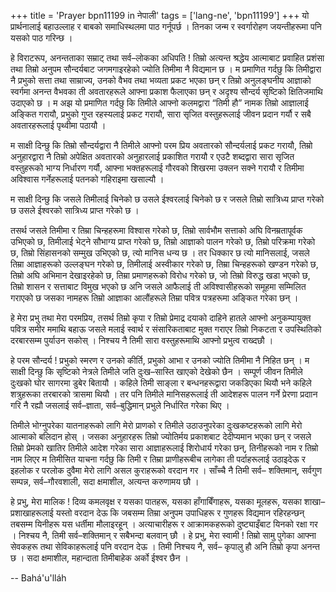 +++
title = 'Prayer bpn11199 in नेपाली'
tags = ['lang-ne', 'bpn11199']
+++
यो प्रार्थनालाई बहाउल्लाह र बाबको समाधिस्थलमा पाठ गर्नूपर्छ । तिनका जन्म र स्वर्गारोहण जयन्तीहरूमा पनि यसको पाठ गरिन्छ । 

हे विराटरूप, अनन्तताका सम्राट् तथा सर्व–लोकका अधिपति ! तिम्रो अत्यन्त श्रद्धेय आत्माबाट प्रवाहित प्रशंसा तथा तिम्रो अनुपम सौन्दर्यबाट जगमगाइरहेको ज्योति तिमीमा नै विद्यमान छ । म प्रमाणित गर्दछु कि तिमीद्वारा नै प्रभुको सत्ता तथा साम्राज्य, उनको वैभव तथा भव्यता प्रकट भएका छन् र तिम्रो अनुलङ्घनीय आज्ञाको स्वर्गमा अनन्त वैभवका ती अवतारहरूले आफ्ना प्रकाश फैलाएका छन् र अदृश्य सौन्दर्य सृष्टिको क्षितिजमाथि उदाएको छ । म अझ यो प्रमाणित गर्दछु कि तिमीले आफ्नो कलमद्वारा “तिमी हौ” नामक तिम्रो आज्ञालाई अङ्कित गरायौ, प्रभुको गुप्त रहस्यलाई प्रकट गरायौ, सारा सृजित वस्तुहरूलाई जीवन प्रदान गर्यौ र सबै अवतारहरूलाई पृथ्वीमा पठायौ । 

म साक्षी दिन्छु  कि तिम्रो सौन्दर्यद्वारा नै तिमीले आफ्नो परम प्रिय अवतारको सौन्दर्यलाई प्रकट गरायौ, तिम्रो अनुहारद्वारा नै तिम्रो अपेक्षित अवतारको अनुहारलाई प्रकाशित गरायौ र एउटै शब्दद्वारा सारा सृजित वस्तुहरूको भाग्य निर्धारण गर्यौ, आफ्ना भक्तहरूलाई गौरवको शिखरमा उक्लन सक्ने गरायौ र तिमीमा अविश्वास गर्नेहरूलाई पतनको गहिराइमा खसाल्यौ । 

म साक्षी दिन्छु कि जसले तिमीलाई चिनेको छ उसले ईश्वरलाई चिनेको छ र जसले तिम्रो सात्रिध्य प्राप्त गरेको छ उसले ईश्वरको सात्रिध्य प्राप्त गरेको छ । 

तसर्थ जसले तिमीमा र तिम्रा चिन्हहरूमा विश्वास गरेको छ, तिम्रो सार्वभौम सत्ताको अघि विनम्रतापूर्वक उभिएको छ, तिमीलाई भेट्ने सौभाग्य प्राप्त गरेको छ, तिम्रो आज्ञाको पालन गरेको छ, तिम्रो परिक्रमा गरेको छ, तिम्रो सिंहासनको सम्मुख उभिएको छ, त्यो मानिस धन्य छ । तर धिक्कार छ त्यो मानिसलाई, जसले तिम्रा आज्ञाहरूको उल्लङ्घन गरेको छ, तिमीलाई अस्वीकार गरेको छ, तिम्रा चिन्हहरूको खण्डन गरेको छ, तिम्रो अघि अभिमान देखाइरहेको छ, तिम्रा प्रमाणहरूको विरोध गरेको छ, जो तिम्रो विरुद्ध खडा भएको छ, तिम्रो शासन र सत्ताबाट विमुख भएको छ अनि जसले आफैलाई ती अविश्वासीहरूको समूहमा सम्मिलित गराएको छ जसका नामहरू तिम्रो आज्ञाका आलौंहरूले तिम्रा पवित्र पत्रहरूमा अङ्कित गरेका छन् । 

हे मेरा प्रभु तथा मेरा परमप्रिय, तसर्थ तिम्रो कृपा र तिम्रो प्रेमाद्र दयाको दाहिने हातले आफ्नो अनुकम्पायुक्त पवित्र समीर ममाथि बहाऊ जसले मलाई स्वार्थ र संसारिकताबाट मुक्त गराएर तिम्रो निकटता र उपस्थितिको दरबारसम्म पुर्याउन सकोस् । निश्चय नै तिमी सारा वस्तुहरूमाथि आफ्नो प्रभुत्व राख्दछौ । 

हे परम सौन्दर्य ! प्रभुको स्मरण र उनको कीर्ति, प्रभुको आभा र उनको ज्योति तिमीमा नै निहित छन् । म साक्षी दिन्छु कि सृष्टिको नेत्रले तिमीले जति दुःख–सास्ति खाएको देखेको छैन । सम्पूर्ण जीवन तिमीले दुःखको घोर सागरमा डुबेर बितायौ । कहिले तिमी साङ्ला र बन्धनहरूद्वारा जकडिएका थियौ भने कहिले शत्रुहरूका तरबारको त्रासमा थियौ । तर पनि तिमीले मानिसहरूलाई ती आदेशहरू पालन गर्ने प्रेरणा प्रदाान गरि नै रह्यौ जसलाई सर्व–ज्ञाता, सर्व–बुद्धिमान् प्रभुले निर्धारित गरेका थिए । 

तिमीले भोग्नुपरेका यातनाहरूको लागि मेरो प्राणको र तिमीले उठाउनुपरेका दुःखकष्टहरूको लागि मेरो आत्माको बलिदान होस् । जसका अनुहारहरू तिम्रो ज्योतिर्मय प्रकाशबाट देदीप्यमान भएका छन् र जसले तिम्रो प्रेमको खातिर तिमीले आदेश गरेका सारा आज्ञाहरूलाई शिरोधार्य गरेका छन्, तिनीहरूको नाम र तिम्रो नाम लिएर म तिमीसित याचना गर्दछु कि तिमी र तिम्रा प्राणीहरूबीच लागेका ती पर्दाहरूलाई उठाइदेऊ र इहलोक र परलोक दुवैमा मेरो लागि असल कुराहरूको वरदान गर । साँच्चै नै तिमी सर्व– शक्तिमान्, सर्वगुण सम्पन्न, सर्व–गौरवशाली, सदा क्षमाशील, अत्यन्त करुणामय छौ । 

हे प्रभु, मेरा मालिक ! दिव्य कमलवृक्ष र यसका पातहरू, यसका हाँगाबिँगाहरू, यसका मूलहरू, यसका शाखा–प्रशाखाहरूलाई यस्तो वरदान देऊ कि जबसम्म तिम्रा अनुपम उपाधिहरू र गुणहरू विद्यमान रहिरहन्छन् तबसम्म यिनीहरू यस धर्तीमा मौलाइरहून् । अत्याचारीहरू र आक्रामकहरूको दुष्ट्याइँबाट यिनको रक्षा गर । निश्चय नै, तिमी सर्व–शक्तिमान् र सबैभन्दा बलवान् छौ । हे प्रभु, मेरा स्वामी ! तिम्रो सामु पुगेका आफ्ना सेवकहरू तथा सेविकाहरूलाई पनि वरदान देऊ । तिमी निश्चय नै, सर्व– कृपालु हौ अनि तिम्रो कृपा अनन्त छ । सदा क्षमाशील, महान्दाता तिमीबाहेक अर्को ईश्वर छैन ।

-- Bahá'u'lláh
